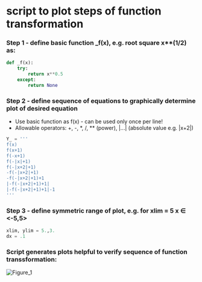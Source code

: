# script to plot steps of function transformation

### Step 1 - define basic function _f(x), e.g. root square x**(1/2) as:
```python
def _f(x):
    try:
        return x**0.5
    except:
        return None
```
### Step 2 - define sequence of equations to graphically determine plot of desired equation 
- Use basic function as f(x) - can be used only once per line!
- Allowable operators: +, -, *, /, ** (power), |...| (absolute value e.g. |x+2|)
```python
Y_ = '''
f(x)
f(x+1)
f(-x+1)
f(-|x|+1)
f(-|x+2|+1)
-f(-|x+2|+1)
-f(-|x+2|+1)+1
|-f(-|x+2|+1)+1|
|-f(-|x+2|+1)+1|-1
'''
```
### Step 3 - define symmetric range of plot, e.g. for xlim = 5 x ∈ <-5,5>
```python
xlim, ylim = 5.,3.
dx = .1
```
### Script generates plots helpful to verify sequence of function transsformation:
![Figure_1](https://user-images.githubusercontent.com/6569984/211146463-956f97af-07de-4db4-9b34-4a0f9b75eb2e.png)
